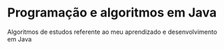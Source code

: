 # Programação e algoritmos em Java
Algoritmos de estudos referente ao meu aprendizado e desenvolvimento em Java
